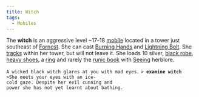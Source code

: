```yaml
---
title: Witch
tags:
  - Mobiles
---
```

The **witch** is an aggressive level ~17-18 [mobile](mobile "wikilink")
located in a tower just southeast of [Fornost](Fornost "wikilink"). She
can cast [Burning Hands](Burning_Hands "wikilink") and [Lightning
Bolt](Lightning_Bolt "wikilink"). She [tracks](track "wikilink") within
her tower, but will not leave it. She loads 10 silver, [black
robe](black_robe "wikilink"), [heavy shoes](heavy_shoes "wikilink"), a
[ring](ring "wikilink") and rarely the [runic
book](runic_book "wikilink") with [Seeing](Herblore#Seeing "wikilink")
herblore.

`A wicked black witch glares at you with mad eyes.`
`> `**`examine witch`**
`>She meets your eyes with an ice-cold gaze. Despite her evil cunning and`
`power she has not yet learnt about bathing.`
